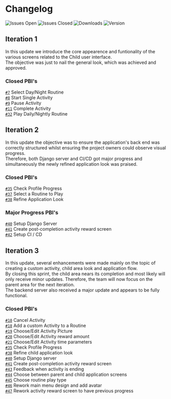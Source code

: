 # Changelog
![Issues Open](https://img.shields.io/badge/issues-open_36-54cc1f.svg) ![Issues Closed](https://img.shields.io/badge/issues-closed_5-d7af23.svg) ![Downloads](https://img.shields.io/badge/downloads-0_total-54cc1f.svg) ![Version](https://img.shields.io/badge/version-0.1.0-54cc1f.svg)

## Iteration 1
In this update we introduce the core appearence and funtionality of the various screens related to the Child user interface.  
The objective was just to nail the general look, which was achieved and approved.

### Closed PBI's
[`#7`](https://gitlab.com/ldso18-19/t4g2/issues/7) Select Day/Night Routine  
[`#8`](https://gitlab.com/ldso18-19/t4g2/issues/8) Start Single Activity  
[`#9`](https://gitlab.com/ldso18-19/t4g2/issues/9) Pause Activity  
[`#11`](https://gitlab.com/ldso18-19/t4g2/issues/11) Complete Activity  
[`#32`](https://gitlab.com/ldso18-19/t4g2/issues/32) Play Daily/Nightly Routine

## Iteration 2
In this update the objective was to ensure the application's back end was correctly structured whilst ensuring the project owners could observe visual progress.  
Therefore, both Django server and CI/CD got major progress and simultaneously the newly refined application look was praised.

### Closed PBI's
[`#35`](https://gitlab.com/ldso18-19/t4g2/issues/35) Check Profile Progress  
[`#37`](https://gitlab.com/ldso18-19/t4g2/issues/37) Select a Routine to Play  
[`#38`](https://gitlab.com/ldso18-19/t4g2/issues/38) Refine Application Look  

### Major Progress PBI's
[`#40`](https://gitlab.com/ldso18-19/t4g2/issues/40) Setup Django Server  
[`#41`](https://gitlab.com/ldso18-19/t4g2/issues/41) Create post-completion activity reward screen  
[`#42`](https://gitlab.com/ldso18-19/t4g2/issues/42) Setup CI / CD

## Iteration 3
In this update, several enhancements were made mainly on the topic of creating a custom activity, child area look and application flow.  
By closing this sprint, the child area nears its completion and most likely will only receive minor updates. Therefore, the team will now focus on the parent area for the next iteration.  
The backend server also received a major update and appears to be fully functional.

### Closed PBI's
[`#10`](https://gitlab.com/feup-tbs/ldso18-19/t4g2/issues/10) Cancel Activity  
[`#18`](https://gitlab.com/feup-tbs/ldso18-19/t4g2/issues/18) Add a custom Activity to a Routine  
[`#19`](https://gitlab.com/feup-tbs/ldso18-19/t4g2/issues/19) Choose/Edit Activity Picture  
[`#20`](https://gitlab.com/feup-tbs/ldso18-19/t4g2/issues/20) Choose/Edit Activity reward amount  
[`#21`](https://gitlab.com/feup-tbs/ldso18-19/t4g2/issues/21) Choose/Edit Activity time parameters  
[`#35`](https://gitlab.com/feup-tbs/ldso18-19/t4g2/issues/35) Check Profile Progress  
[`#38`](https://gitlab.com/feup-tbs/ldso18-19/t4g2/issues/38) Refine child application look  
[`#40`](https://gitlab.com/feup-tbs/ldso18-19/t4g2/issues/40) Setup Django server  
[`#41`](https://gitlab.com/feup-tbs/ldso18-19/t4g2/issues/41) Create post-completion activity reward screen  
[`#43`](https://gitlab.com/feup-tbs/ldso18-19/t4g2/issues/43) Feedback when activity is ending  
[`#44`](https://gitlab.com/feup-tbs/ldso18-19/t4g2/issues/44) Choose between parent and child application screens  
[`#45`](https://gitlab.com/feup-tbs/ldso18-19/t4g2/issues/45) Choose routine play type  
[`#46`](https://gitlab.com/feup-tbs/ldso18-19/t4g2/issues/46) Rework main menu design and add avatar  
[`#47`](https://gitlab.com/feup-tbs/ldso18-19/t4g2/issues/47) Rework activity reward screen to have previous progress  







